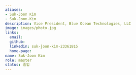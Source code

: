 ```yaml
---
aliases:
- Suk-Joon Kim
- Suk-Joon-Kim
description: Vice President, Blue Ocean Technologies, LLC
image: images/photo.jpg
links:
  email: 
  github: 
  linkedin: suk-joon-kim-23361815
  home-page: 
name: Suk-Joon Kim
role: master
status: 졸업
---
```

